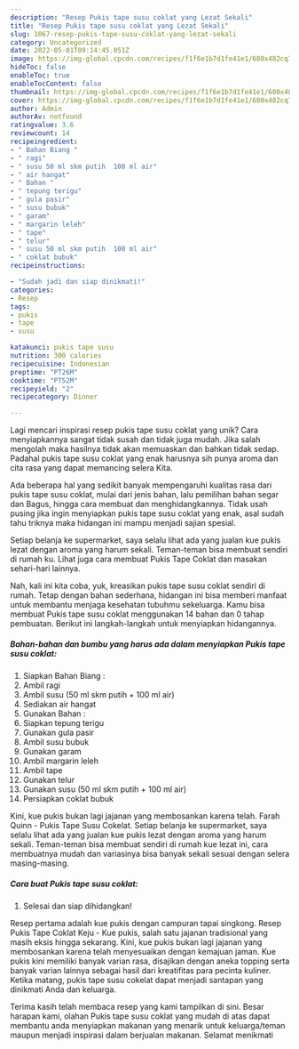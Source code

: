 ```yaml
---
description: "Resep Pukis tape susu coklat yang Lezat Sekali"
title: "Resep Pukis tape susu coklat yang Lezat Sekali"
slug: 1067-resep-pukis-tape-susu-coklat-yang-lezat-sekali
category: Uncategorized
date: 2022-05-01T09:14:45.051Z
image: https://img-global.cpcdn.com/recipes/f1f6e1b7d1fe41e1/680x482cq70/pukis-tape-susu-coklat-foto-resep-utama.jpg
hideToc: false
enableToc: true
enableTocContent: false
thumbnail: https://img-global.cpcdn.com/recipes/f1f6e1b7d1fe41e1/680x482cq70/pukis-tape-susu-coklat-foto-resep-utama.jpg
cover: https://img-global.cpcdn.com/recipes/f1f6e1b7d1fe41e1/680x482cq70/pukis-tape-susu-coklat-foto-resep-utama.jpg
author: Admin
authorAv: notfound
ratingvalue: 3.6
reviewcount: 14
recipeingredient:
- " Bahan Biang "
- " ragi"
- " susu 50 ml skm putih  100 ml air"
- " air hangat"
- " Bahan "
- " tepung terigu"
- " gula pasir"
- " susu bubuk"
- " garam"
- " margarin leleh"
- " tape"
- " telur"
- " susu 50 ml skm putih  100 ml air"
- " coklat bubuk"
recipeinstructions:

- "Sudah jadi dan siap dinikmati!"
categories:
- Resep
tags:
- pukis
- tape
- susu

katakunci: pukis tape susu 
nutrition: 300 calories
recipecuisine: Indonesian
preptime: "PT26M"
cooktime: "PT52M"
recipeyield: "2"
recipecategory: Dinner

---
```





Lagi mencari inspirasi resep pukis tape susu coklat yang unik? Cara menyiapkannya sangat tidak susah dan tidak juga mudah. Jika salah mengolah maka hasilnya tidak akan memuaskan dan bahkan tidak sedap. Padahal pukis tape susu coklat yang enak harusnya sih punya aroma dan cita rasa yang dapat memancing selera Kita.





Ada beberapa hal yang sedikit banyak mempengaruhi kualitas rasa dari pukis tape susu coklat, mulai dari jenis bahan, lalu pemilihan bahan segar dan Bagus, hingga cara membuat dan menghidangkannya. Tidak usah pusing jika ingin menyiapkan pukis tape susu coklat yang enak,      asal sudah tahu triknya maka hidangan ini mampu menjadi sajian spesial.














Setiap belanja ke supermarket, saya selalu lihat ada yang jualan kue pukis lezat dengan aroma yang harum sekali. Teman-teman bisa membuat sendiri di rumah ku. Lihat juga cara membuat Pukis Tape Coklat dan masakan sehari-hari lainnya.






Nah, kali ini kita coba, yuk, kreasikan pukis tape susu coklat sendiri di rumah. Tetap dengan bahan sederhana, hidangan ini bisa memberi manfaat untuk membantu menjaga kesehatan tubuhmu sekeluarga. Kamu bisa membuat Pukis tape susu coklat menggunakan 14 bahan dan 0 tahap pembuatan. Berikut ini langkah-langkah untuk menyiapkan hidangannya.

<!--inarticleads1-->

##### Bahan-bahan dan bumbu yang harus ada dalam menyiapkan Pukis tape susu coklat:

1. Siapkan  Bahan Biang :
1. Ambil  ragi
1. Ambil  susu (50 ml skm putih + 100 ml air)
1. Sediakan  air hangat
1. Gunakan  Bahan :
1. Siapkan  tepung terigu
1. Gunakan  gula pasir
1. Ambil  susu bubuk
1. Gunakan  garam
1. Ambil  margarin leleh
1. Ambil  tape
1. Gunakan  telur
1. Gunakan  susu (50 ml skm putih + 100 ml air)
1. Persiapkan  coklat bubuk


Kini, kue pukis bukan lagi jajanan yang membosankan karena telah. Farah Quinn - Pukis Tape Susu Cokelat. Setiap belanja ke supermarket, saya selalu lihat ada yang jualan kue pukis lezat dengan aroma yang harum sekali. Teman-teman bisa membuat sendiri di rumah kue lezat ini, cara membuatnya mudah dan variasinya bisa banyak sekali sesuai dengan selera masing-masing. 

<!--inarticleads2-->

##### Cara buat Pukis tape susu coklat:


1. Selesai dan siap dihidangkan!

Resep pertama adalah kue pukis dengan campuran tapai singkong. Resep Pukis Tape Coklat Keju - Kue pukis, salah satu jajanan tradisional yang masih eksis hingga sekarang. Kini, kue pukis bukan lagi jajanan yang membosankan karena telah menyesuaikan dengan kemajuan jaman. Kue pukis kini memiliki banyak varian rasa, disajikan dengan aneka topping serta banyak varian lainnya sebagai hasil dari kreatifitas para pecinta kuliner. Ketika matang, pukis tape susu cokelat dapat menjadi santapan yang dinikmati Anda dan keluarga. 

Terima kasih telah membaca resep yang kami tampilkan di sini. Besar harapan kami, olahan Pukis tape susu coklat yang mudah di atas dapat membantu anda menyiapkan makanan yang menarik untuk keluarga/teman maupun menjadi inspirasi dalam berjualan makanan. Selamat menikmati
